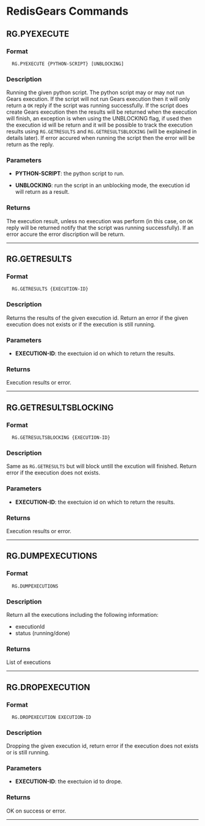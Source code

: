 # RedisGears Commands

## RG.PYEXECUTE

### Format
```
  RG.PYEXECUTE {PYTHON-SCRIPT} [UNBLOCKING]
```

### Description
Running the given python script. The python script may or may not run Gears execution. If the script will not run Gears execution then it will only return a `OK` reply if the script was running successfully. If the script does create Gears execution then the results will be returned when the execution will finish, an exception is when using the UNBLOCKING flag, if used then the execution id will be return and it will be possible to track the execution results using  `RG.GETRESULTS` and `RG.GETRESULTSBLOCKING` (will be explained in details later). If error accured when running the script then the error will be return as the reply.

### Parameters

* **PYTHON-SCRIPT**: the python script to run.

* **UNBLOCKING**: run the script in an unblocking mode, the execution id will return as a result.

### Returns
The execution result, unless no execution was perform (in this case, on `OK` reply will be returned notify that the script was running successfully). If an error accure the error discription will be return.

---

## RG.GETRESULTS

### Format
```
  RG.GETRESULTS {EXECUTION-ID}
```

### Description
Returns the results of the given execution id. Return an error if the given execution does not exists or if the execution is still running.

### Parameters

* **EXECUTION-ID**: the exectuion id on which to return the results.

### Returns
Execution results or error.

---

## RG.GETRESULTSBLOCKING

### Format
```
  RG.GETRESULTSBLOCKING {EXECUTION-ID}
```

### Description
Same as `RG.GETRESULTS` but will block untill the excution will finished. Return error if the execution does not exists.

### Parameters

* **EXECUTION-ID**: the exectuion id on which to return the results.

### Returns
Execution results or error.

---

## RG.DUMPEXECUTIONS

### Format
```
  RG.DUMPEXECUTIONS
```

### Description
Return all the executions including the following information:

* executionId
* status (running/done)

### Returns
List of executions

---

## RG.DROPEXECUTION

### Format
```
  RG.DROPEXECUTION EXECUTION-ID
```

### Description
Dropping the given execution id, return error if the execution does not exists or is still running.


### Parameters

* **EXECUTION-ID**: the exectuion id to drope.


### Returns
OK on success or error.

---